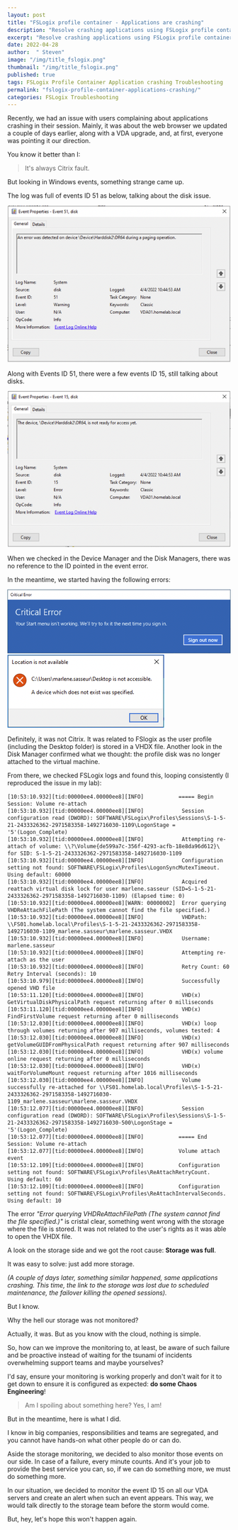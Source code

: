 ```yaml
---
layout: post
title: "FSLogix profile container - Applications are crashing"
description: "Resolve crashing applications using FSLogix profile container"
excerpt: "Resolve crashing applications using FSLogix profile container"
date: 2022-04-28
author:  " Steven"
image: "/img/title_fslogix.png"
thumbnail: "/img/title_fslogix.png"
published: true 
tags: FSLogix Profile Container Application crashing Troubleshooting
permalink: "fslogix-profile-container-applications-crashing/"
categories: FSLogix Troubleshooting
---
```


Recently, we had an issue with users complaining about applications crashing in their session. Mainly, it was about the web browser we updated a couple of days earlier, along with a VDA upgrade, and, at first, everyone was pointing it our direction.

You know it better than I:

> It's always Citrix fault.

But looking in Windows events, something strange came up.

The log was full of events ID 51 as below, talking about the disk issue.

![Event ID 51](/assets/img/fslogixevent15/Eventid-51.png "Event ID 51")

Along with Events ID 51, there were a few events ID 15, still talking about disks.

![Event ID 15](/assets/img/fslogixevent15/Eventid-15.png "Event ID 15")

When we checked in the Device Manager and the Disk Managers, there was no reference to the ID pointed in the event error.

In the meantime, we started having the following errors:

![In Session error - Critical error](/assets/img/fslogixevent15/In-Session-user-critical-error.png "In Session error - Critical error")
![In Session error - Device error](/assets/img/fslogixevent15/In-Session-user-device-error.png "In Session error - Device Error")

Definitely, it was not Citrix. It was related to FSlogix as the user profile (including the Desktop folder) is stored in a VHDX file. Another look in the Disk Manager confirmed what we thought: the profile disk was no longer attached to the virtual machine.

From there, we checked FSLogix logs and found this, looping consistently (I reproduced the issue in my lab):

```Code
[10:53:10.932][tid:00000ee4.00000ee8][INFO]           ===== Begin Session: Volume re-attach
[10:53:10.932][tid:00000ee4.00000ee8][INFO]            Session configuration read (DWORD): SOFTWARE\FSLogix\Profiles\Sessions\S-1-5-21-2433326362-2971583358-1492716030-1109\LogonStage = '5'(Logon_Complete)
[10:53:10.932][tid:00000ee4.00000ee8][INFO]            Attempting re-attach of volume: \\?\Volume{de599a7c-356f-4293-acfb-18e8da96d612}\ for SID: S-1-5-21-2433326362-2971583358-1492716030-1109
[10:53:10.932][tid:00000ee4.00000ee8][INFO]            Configuration setting not found: SOFTWARE\FSLogix\Profiles\LogonSyncMutexTimeout.  Using default: 60000
[10:53:10.932][tid:00000ee4.00000ee8][INFO]            Acquired reattach virtual disk lock for user marlene.sasseur (SID=S-1-5-21-2433326362-2971583358-1492716030-1109) (Elapsed time: 0)
[10:53:10.932][tid:00000ee4.00000ee8][WARN: 00000002]  Error querying VHDReAttachFilePath (The system cannot find the file specified.)
[10:53:10.932][tid:00000ee4.00000ee8][INFO]            VHDPath: \\FS01.homelab.local\Profiles\S-1-5-21-2433326362-2971583358-1492716030-1109_marlene.sasseur\marlene.sasseur.VHDX
[10:53:10.932][tid:00000ee4.00000ee8][INFO]            Username: marlene.sasseur
[10:53:10.932][tid:00000ee4.00000ee8][INFO]            Attempting re-attach as the user
[10:53:10.932][tid:00000ee4.00000ee8][INFO]            Retry Count: 60  Retry Interval (seconds): 10
[10:53:10.979][tid:00000ee4.00000ee8][INFO]            Successfully opened VHD file
[10:53:11.120][tid:00000ee4.00000ee8][INFO]            VHD(x) GetVirtualDiskPhysicalPath request returning after 0 milliseconds
[10:53:11.120][tid:00000ee4.00000ee8][INFO]            VHD(x) FindFirstVolume request returning after 0 milliseconds
[10:53:12.030][tid:00000ee4.00000ee8][INFO]            VHD(x) loop through volumes returning after 907 milliseconds, volumes tested: 4
[10:53:12.030][tid:00000ee4.00000ee8][INFO]            VHD(x) getVolumeGUIDFromPhysicalPath request returning after 907 milliseconds
[10:53:12.030][tid:00000ee4.00000ee8][INFO]            VHD(x) volume online request returning after 0 milliseconds
[10:53:12.030][tid:00000ee4.00000ee8][INFO]            VHD(x) waitForVolumeMount request returning after 1016 milliseconds
[10:53:12.030][tid:00000ee4.00000ee8][INFO]            Volume successfully re-attached for \\FS01.homelab.local\Profiles\S-1-5-21-2433326362-2971583358-1492716030-1109_marlene.sasseur\marlene.sasseur.VHDX
[10:53:12.077][tid:00000ee4.00000ee8][INFO]            Session configuration read (DWORD): SOFTWARE\FSLogix\Profiles\Sessions\S-1-5-21-2433326362-2971583358-1492716030-500\LogonStage = '5'(Logon_Complete)
[10:53:12.077][tid:00000ee4.00000ee8][INFO]           ===== End Session: Volume re-attach
[10:53:12.077][tid:00000ee4.00000ee8][INFO]           Volume attach event
[10:53:12.109][tid:00000ee4.00000ee8][INFO]           Configuration setting not found: SOFTWARE\FSLogix\Profiles\ReAttachRetryCount.  Using default: 60
[10:53:12.109][tid:00000ee4.00000ee8][INFO]           Configuration setting not found: SOFTWARE\FSLogix\Profiles\ReAttachIntervalSeconds.  Using default: 10
```

The error *"Error querying VHDReAttachFilePath (The system cannot find the file specified.)"* is cristal clear, something went wrong with the storage where the file is stored. It was not related to the user's rights as it was able to open the VHDX file.

A look on the storage side and we got the root cause: **Storage was full**. 

It was easy to solve: just add more storage.

*(A couple of days later, something similar happened, same applications crashing. This time, the link to the storage was lost due to scheduled maintenance, the failover killing the opened sessions).*

But I know.

Why the hell our storage was not monitored?

Actually, it was. But as you know with the cloud, nothing is simple.

So, how can we improve the monitoring to, at least, be aware of such failure and be proactive instead of waiting for the tsunami of incidents overwhelming support teams and maybe yourselves?

I'd say, ensure your monitoring is working properly and don't wait for it to get down to ensure it is configured as expected: **do some Chaos Engineering**! 

> Am I spoiling about something here? Yes, I am!

But in the meantime, here is what I did.

I know in big companies, responsibilities and teams are segregated, and you cannot have hands-on what other people do or can do.

Aside the storage monitoring, we decided to also monitor those events on our side. In case of a failure, every minute counts. And it's your job to provide the best service you can, so, if we can do something more, we must do something more.

In our situation, we decided to monitor the event ID 15 on all our VDA servers and create an alert when such an event appears. This way, we would talk directly to the storage team before the storm would come.

But, hey, let's hope this won't happen again.